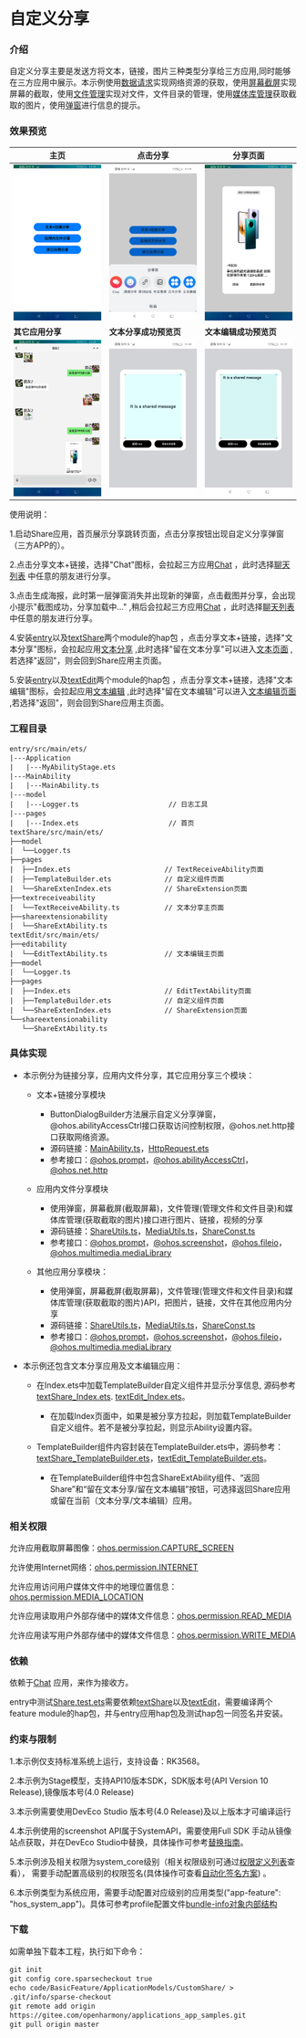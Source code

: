 # 自定义分享

### 介绍

自定义分享主要是发送方将文本，链接，图片三种类型分享给三方应用,同时能够在三方应用中展示。本示例使用[数据请求](https://gitee.com/openharmony/docs/blob/master/zh-cn/application-dev/reference/apis-network-kit/js-apis-http.md)实现网络资源的获取，使用[屏幕截屏](https://gitee.com/openharmony/docs/blob/master/zh-cn/application-dev/reference/apis-arkui/js-apis-screenshot-sys.md)实现屏幕的截取，使用[文件管理](https://gitee.com/openharmony/docs/blob/master/zh-cn/application-dev/reference/apis-core-file-kit/js-apis-fileio.md)实现对文件，文件目录的管理，使用[媒体库管理](https://gitee.com/openharmony/docs/blob/master/zh-cn/application-dev/reference/apis-media-library-kit/js-apis-medialibrary.md)获取截取的图片，使用[弹窗](https://gitee.com/openharmony/docs/blob/master/zh-cn/application-dev/reference/apis-arkui/js-apis-promptAction.md)进行信息的提示。

### 效果预览

| 主页                               | 点击分享                                      | 分享页面                                      |
|----------------------------------|-------------------------------------------|-------------------------------------------|
| ![](screenshots/shared/home.png) | ![](screenshots/shared/button_dialo.png) | ![](screenshots/shared/canvas_dialog.png) |
| **其它应用分享** | **文本分享成功预览页** | **文本编辑成功预览页** |
| ![](screenshots/revieved/image_file.png) | ![textSharePreview](./screenshots/textShare/textSharePreview.jpeg) | ![templatePreview](./screenshots/textEdit/textEditPreview.jpeg) |

使用说明：

1.启动Share应用，首页展示分享跳转页面，点击分享按钮出现自定义分享弹窗（三方APP的）。

2.点击分享文本+链接，选择"Chat"图标，会拉起三方应用[Chat](https://gitee.com/openharmony/applications_app_samples/tree/master/code/Solutions/IM/Chat)
，此时选择[聊天列表](entry/src/main/ets/pages/Index.ets)
中任意的朋友进行分享。

3.点击生成海报，此时第一层弹窗消失并出现新的弹窗，点击截图并分享，会出现小提示"截图成功，分享加载中..."
,稍后会拉起三方应用[Chat](https://gitee.com/openharmony/applications_app_samples/tree/master/code/Solutions/IM/Chat)
，此时选择[聊天列表](entry/src/main/ets/pages/Index.ets)
中任意的朋友进行分享。

4.安装[entry](./entry/)以及[textShare](./textShare/)两个module的hap包
，点击分享文本+链接，选择"文本分享"图标，会拉起应用[文本分享](./textShare/)
,此时选择"留在文本分享"可以进入[文本页面](./textShare/src/main/ets/textreceiveability/TextReceiveAbility.ts)
,若选择"返回"，则会回到Share应用主页面。

5.安装[entry](./entry/)以及[textEdit](./textEdit/)两个module的hap包
，点击分享文本+链接，选择"文本编辑"图标，会拉起应用[文本编辑](./textEdit/)
,此时选择"留在文本编辑"可以进入[文本编辑页面](./textEdit/src/main/ets/editability/EditTextAbility.ts)
,若选择"返回"，则会回到Share应用主页面。

### 工程目录
```
entry/src/main/ets/
|---Application
|   |---MyAbilityStage.ets                   
|---MainAbility
|   |---MainAbility.ts                   
|---model
|   |---Logger.ts                      // 日志工具
|---pages
|   |---Index.ets                      // 首页
textShare/src/main/ets/
├──model
|  └──Logger.ts
├──pages
|  ├──Index.ets                       // TextReceiveAbility页面
|  ├──TemplateBuilder.ets             // 自定义组件页面
|  └──ShareExtenIndex.ets             // ShareExtension页面
├──textreceiveability
|  └──TextReceiveAbility.ts           // 文本分享主页面
├──shareextensionability
|  └──ShareExtAbility.ts
textEdit/src/main/ets/
├──editability
|  └──EditTextAbility.ts              // 文本编辑主页面
├──model
|  └──Logger.ts
├──pages
|  ├──Index.ets                       // EditTextAbility页面
|  ├──TemplateBuilder.ets             // 自定义组件页面
|  └──ShareExtenIndex.ets             // ShareExtension页面
└──shareextensionability
   └──ShareExtAbility.ts
```

### 具体实现

* 本示例分为链接分享，应用内文件分享，其它应用分享三个模块： 
  * 文本+链接分享模块
    * ButtonDialogBuilder方法展示自定义分享弹窗，@ohos.abilityAccessCtrl接口获取访问控制权限，@ohos.net.http接口获取网络资源。
    * 源码链接：[MainAbility.ts](entry/src/main/ets/MainAbility/MainAbility.ts)，[HttpRequest.ets](ShareComponent/src/main/ets/net/HttpRequest.ets)
    * 参考接口：[@ohos.prompt](https://gitee.com/openharmony/docs/blob/master/zh-cn/application-dev/reference/apis-arkui/js-apis-promptAction.md)，[@ohos.abilityAccessCtrl](https://gitee.com/openharmony/docs/blob/master/zh-cn/application-dev/reference/apis-ability-kit/js-apis-abilityAccessCtrl.md)，[@ohos.net.http](https://gitee.com/openharmony/docs/blob/master/zh-cn/application-dev/reference/apis-network-kit/js-apis-http.md)
  
  * 应用内文件分享模块
    * 使用弹窗，屏幕截屏(截取屏幕)，文件管理(管理文件和文件目录)和媒体库管理(获取截取的图片)接口进行图片、链接，视频的分享
    * 源码链接：[ShareUtils.ts](ShareComponent/src/main/ets/feature/ShareUtils.ts)，[MediaUtils.ts](ShareComponent/src/main/ets/feature/MediaUtils.ts)，[ShareConst.ts](ShareComponent/src/main/ets/util/ShareConst.ts)
    * 参考接口：[@ohos.prompt](https://gitee.com/openharmony/docs/blob/master/zh-cn/application-dev/reference/apis-arkui/js-apis-promptAction.md)，[@ohos.screenshot](https://gitee.com/openharmony/docs/blob/master/zh-cn/application-dev/reference/apis-arkui/js-apis-screenshot-sys.md)，[@ohos.fileio](https://gitee.com/openharmony/docs/blob/master/zh-cn/application-dev/reference/apis-core-file-kit/js-apis-fileio.md)，[@ohos.multimedia.mediaLibrary](https://gitee.com/openharmony/docs/blob/master/zh-cn/application-dev/reference/apis-media-library-kit/js-apis-medialibrary.md)

  * 其他应用分享模块：
    * 使用弹窗，屏幕截屏(截取屏幕)，文件管理(管理文件和文件目录)和媒体库管理(获取截取的图片)API，把图片，链接，文件在其他应用内分享
    * 源码链接：[ShareUtils.ts](ShareComponent/src/main/ets/feature/ShareUtils.ts)，[MediaUtils.ts](ShareComponent/src/main/ets/feature/MediaUtils.ts)，[ShareConst.ts](ShareComponent/src/main/ets/util/ShareConst.ts)
    * 参考接口：[@ohos.prompt](https://gitee.com/openharmony/docs/blob/master/zh-cn/application-dev/reference/apis-arkui/js-apis-promptAction.md)，[@ohos.screenshot](https://gitee.com/openharmony/docs/blob/master/zh-cn/application-dev/reference/apis-arkui/js-apis-screenshot-sys.md)，[@ohos.fileio](https://gitee.com/openharmony/docs/blob/master/zh-cn/application-dev/reference/apis-core-file-kit/js-apis-fileio.md)，[@ohos.multimedia.mediaLibrary](https://gitee.com/openharmony/docs/blob/master/zh-cn/application-dev/reference/apis-media-library-kit/js-apis-medialibrary.md)

* 本示例还包含文本分享应用及文本编辑应用：
  * 在Index.ets中加载TemplateBuilder自定义组件并显示分享信息,  源码参考[textShare_Index.ets](./textShare/src/main/ets/pages/Index.ets). [textEdit_Index.ets](./textEdit/src/main/ets/pages/Index.ets)。
    * 在加载Index页面中，如果是被分享方拉起，则加载TemplateBuilder自定义组件。若不是被分享拉起，则显示Ability设置内容。
  
  * TemplateBuilder组件内容封装在TemplateBuilder.ets中，源码参考：[textShare_TemplateBuilder.ets](./textShare/src/main/ets/pages/TemplateBuilder.ets)，[textEdit_TemplateBuilder.ets](./textEdit/src/main/ets/pages/TemplateBuilder.ets)。
    * 在TemplateBuilder组件中包含ShareExtAbility组件、“返回Share”和“留在文本分享/留在文本编辑”按钮，可选择返回Share应用或留在当前（文本分享/文本编辑）应用。

### 相关权限

允许应用截取屏幕图像：[ohos.permission.CAPTURE_SCREEN](https://gitee.com/openharmony/docs/blob/master/zh-cn/application-dev/security/AccessToken/permissions-for-system-apps.md#ohospermissioncapture_screen)

允许使用Internet网络：[ohos.permission.INTERNET](https://gitee.com/openharmony/docs/blob/master/zh-cn/application-dev/security/AccessToken/permissions-for-all.md#ohospermissioninternet)

允许应用访问用户媒体文件中的地理位置信息：[ohos.permission.MEDIA_LOCATION](https://gitee.com/openharmony/docs/blob/master/zh-cn/application-dev/security/AccessToken/permissions-for-all.md#ohospermissionmedia_location)

允许应用读取用户外部存储中的媒体文件信息：[ohos.permission.READ_MEDIA](https://gitee.com/openharmony/docs/blob/master/zh-cn/application-dev/security/AccessToken/permissions-for-all.md#ohospermissionread_media)

允许应用读写用户外部存储中的媒体文件信息：[ohos.permission.WRITE_MEDIA](https://gitee.com/openharmony/docs/blob/master/zh-cn/application-dev/security/AccessToken/permissions-for-all.md#ohospermissionwrite_media)

### 依赖

依赖于[Chat](https://gitee.com/openharmony/applications_app_samples/tree/master/code/Solutions/IM/Chat)  应用，来作为接收方。

entry中测试[Share.test.ets](./entry/src/ohosTest/ets/test/Share.test.ets)需要依赖[textShare](./textShare/)以及[textEdit](./textEdit/)，需要编译两个feature module的hap包，并与entry应用hap包及测试hap包一同签名并安装。

### 约束与限制

1.本示例仅支持标准系统上运行，支持设备：RK3568。

2.本示例为Stage模型，支持API10版本SDK，SDK版本号(API Version 10 Release),镜像版本号(4.0 Release)

3.本示例需要使用DevEco Studio 版本号(4.0 Release)及以上版本才可编译运行

4.本示例使用的screenshot API属于SystemAPI，需要使用Full SDK 手动从镜像站点获取，并在DevEco Studio中替换，具体操作可参考[替换指南](https://docs.openharmony.cn/pages/v3.2/zh-cn/application-dev/quick-start/full-sdk-switch-guide.md/)。

5.本示例涉及相关权限为system_core级别（相关权限级别可通过[权限定义列表](https://gitee.com/openharmony/docs/blob/master/zh-cn/application-dev/security/AccessToken/permissions-for-all.md)查看）， 需要手动配置高级别的权限签名(具体操作可查看[自动化签名方案](https://docs.openharmony.cn/pages/v3.2/zh-cn/application-dev/security/hapsigntool-overview.md/)) 。

6.本示例类型为系统应用，需要手动配置对应级别的应用类型("app-feature": "hos_system_app")。具体可参考profile配置文件[bundle-info对象内部结构]( https://gitee.com/openharmony/docs/blob/eb73c9e9dcdd421131f33bb8ed6ddc030881d06f/zh-cn/application-dev/security/app-provision-structure.md#bundle-info%E5%AF%B9%E8%B1%A1%E5%86%85%E9%83%A8%E7%BB%93%E6%9E%84 )

### 下载

如需单独下载本工程，执行如下命令：

```
git init
git config core.sparsecheckout true
echo code/BasicFeature/ApplicationModels/CustomShare/ > .git/info/sparse-checkout
git remote add origin https://gitee.com/openharmony/applications_app_samples.git
git pull origin master
```
